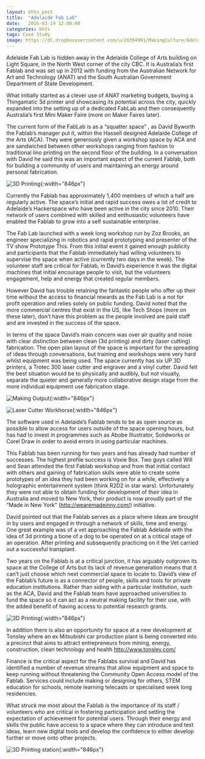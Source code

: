 ```yaml
---
layout: bhts_post
title:  "Adelaide Fab Lab"
date:   2016-03-19 12:00:00
categories: bhts
tags: Case Study
image: https://dl.dropboxusercontent.com/u/20394991/MakingCulture/Adelaide_FabLab_Logo.png
---
```

Adelaide Fab Lab is hidden away in the Adelaide College of Arts building on Light Square, in the North West corner of the city CBC. It is Australia’s first Fablab and was set up in 2012 with funding from the Australian Network for Art and Technology (ANAT) and the South Australian Government Department of State Development.

What initially started as a clever use of ANAT marketing budgets, buying a Thingamatic 3d printer and showcasing its potential across the city, quickly expanded into the setting up of a dedicated FabLab and then consequently Australia’s first Mini Maker Faire (more on Maker Faires later).

The current form of the FabLab is as a “squatter space” , as David Byworth the Fablab’s manager put it, within the Hassell designed Adelaide College of the Arts (ACA). They were generously given a workshop space by ACA and are sandwiched between other workshops ranging from fashion to traditional lino printing on the second floor of the building. In a conversation with David he said this was an important aspect of the current Fablab, both for building a community of users and maintaining an energy around personal fabrication.

![3D Printing](https://dl.dropboxusercontent.com/u/20394991/MakingCulture/Adelaide_FabLab_CentralTable.png){:width="846px"}

Currently the Fablab has approximately 1,400 members of which a half are regularly active. The space’s initial and rapid success owes a lot of credit to Adelaide’s Hackerspace who have been active in the city since 2010. Their network of users combined with skilled and enthusiastic volunteers have enabled the Fablab to grow into a self sustainable enterprise.

The Fab Lab launched with a week long workshop run by Zoz Brooks, an engineer specializing in robotics and rapid prototyping and presenter of the TV show Prototype This. From this initial event it gained enough publicity and participants that the Fablab immediately had willing volunteers to supervise the space when active (currently two days in the week).  The volunteer staff are critical for Fablab, in David’s experience it was the digital machines that initial encourage people to visit, but the volunteers engagement, help and energy that created regular members.

However David has trouble retaining the fantastic people who offer up their time without the access to financial rewards as the Fab Lab is a not for profit operation and relies solely on public funding. David noted that the more commercial centres that exist in the US, like Tech Shops (more on these later), don’t have this problem as the people involved are paid staff and are invested in the success of the space.

In terms of the space David’s main concern was over air quality and noise with clear distinction between clean (3d printing) and dirty (laser cutting) fabrication. The open plan layout of the space is important for the spreading of ideas through conversations, but training and workshops were very hard whilst equipment was being used. The space currently has six UP 3D printers, a Trotec 300 laser cutter and engraver and a vinyl cutter. David felt the best situation would be to physically and audibly, but not visually, separate the quieter and generally more collaborative design stage from the more individual equipment use fabrication stage.

![Making Output](https://dl.dropboxusercontent.com/u/20394991/MakingCulture/Adelaide_FabLab_Output.png){:width="846px"}

![Laser Cutter Workhorse](https://dl.dropboxusercontent.com/u/20394991/MakingCulture/Adelaide_FabLab_LaserCutter.png){:width="846px"}

The software used in Adelaide’s Fablab tends to be as open source as possible to allow access for users outside of the space opening hours, but has had to invest in programmes such as Abobe Illustrator, Solidworks or Corel Draw in order to avoid errors in using particular machines.

This Fablab has been running for two years and has already had number of successes. The highest profile success is Voxie Box. Two guys called Will and Sean attended the first Fablab workshop and from that initial contact with others and gaining of fabrication skills were able to create some prototypes of an idea they had been working on for a while, effectively a holographic entertainment system (think R2D2 in star wars). Unfortunately they were not able to obtain funding for development of their idea in Australia and moved to New York, their product is now proudly part of the “Made in New York” (http://wearemadeinny.com/) initiative.

David pointed out that the Fablab serves as a place where ideas are brought in by users and engaged in through a network of skills, time and energy. One great example was of a vet approaching the Fablab Adelaide with the idea of 3d printing a bone of a dog to be operated on at a critical stage of an operation. After printing and subsequently practicing on it the Vet carried out a successful transplant.

Two years on the Fablab is at a critical junction, it has arguably outgrown its space at the College of Arts but its lack of revenue generation means that it can’t just choose which next commercial space to locate to. David’s view of the Fablab’s future is as a connector of people, skills and tools for private education institutions. Rather than siding with a particular institution, such as the ACA, David and the Fablab team have approached universities to fund the space so it can act as a neutral making facility for their use, with the added benefit of having access to potential research grants.

![3D Printing](https://dl.dropboxusercontent.com/u/20394991/MakingCulture/Adelaide_FabLab_3DPrint_photo.png){:width="846px"}

In addition there is also an opportunity for space at a new development at Tonsley where an ex Mitsubishi car production plant is being converted into a precinct that aims to attract entrepreneurs from mining, energy, construction, clean technology and health http://www.tonsley.com/

Finance is the critical aspect for the Fablabs survival and David has identified a number of revenue streams that allow equipment and space to keep running without threatening the Community Open Access model of the Fablab. Services could include making or designing for others, STEM education for schools, remote learning telecasts or specialised week long residencies.

What struck me most about the Fablab is the importance of its staff / volunteers who are critical in fostering participation and setting the expectation of achievement for potential users. Through their energy and skills the public have access to a space where they can introduce and test ideas, learn new digital tools and develop the confidence to either develop further or move onto other projects.

![3D Printing station](https://dl.dropboxusercontent.com/u/20394991/MakingCulture/Adelaide_FabLab_printingstation.png){:width="846px"}
